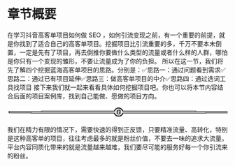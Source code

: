 # 章节概要

在学习抖音高客单项目如何做 SEO ，如何引流变现之前，有一个重要的前提，就是你找到了适合自己的高客单项目。挖掘项目比引流重要的多，千万不要本末倒置，一定是先有了项目，再去倒推你要做什么类型的流量或者什么样的人群，哪怕是你只有一个变现的雏形，不要让流量成为了你的负担。
所以在这一节，我们将先了解四个挖掘蓝海高客单项目的思路。分别是：✅思路一：通过问题看到需求✅思路二：通过已有项目延伸✅思路三：做高客单项目的中介✅思路四：通过选词工具找项目
接下来我们就一起来看看具体如何挖掘项目吧。你也可以将本节内容结合后面的项目案例库，找到自己能做、愿做的项目方向。

![](img/75a2819e1a58997a8c18fd3150be6c39.png)

我们在精力有限的情况下，需要快速的得到正反馈，只要精准流量、高转化，特别是这种高客单的项目，往往考虑最多的就是粉丝价值，不要去一味的追求大流量。平台内容同质化带来的就是流量越来越难，我们要尽可能的服务好每一个你引流来的粉丝。